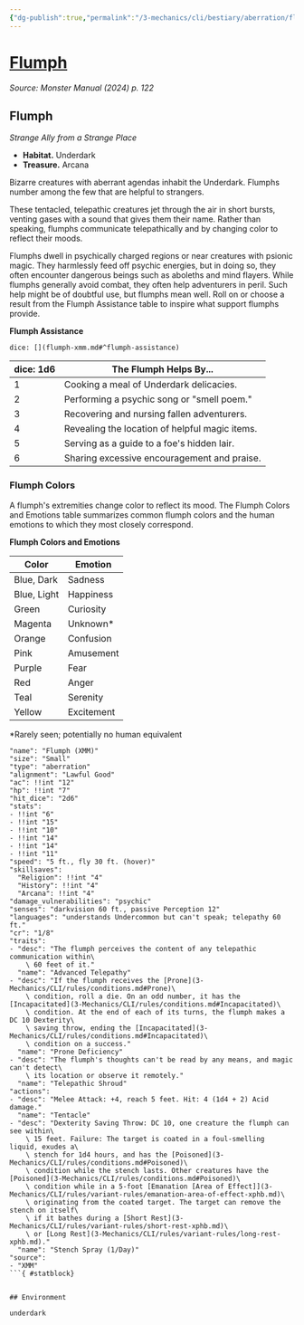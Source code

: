 ```yaml
---
{"dg-publish":true,"permalink":"/3-mechanics/cli/bestiary/aberration/flumph-xmm/","tags":["ttrpg-cli/compendium/src/5e/xmm","ttrpg-cli/monster/cr/1-8","ttrpg-cli/monster/environment/underdark","ttrpg-cli/monster/size/small","ttrpg-cli/monster/type/aberration"],"created":"2025-02-22T12:02:28.086-05:00","updated":"2025-02-26T17:46:11.012-05:00"}
---
```


# [Flumph](3-Mechanics/CLI/bestiary/aberration/flumph-xmm.md)
*Source: Monster Manual (2024) p. 122*  

## Flumph

*Strange Ally from a Strange Place*

- **Habitat.** Underdark  
- **Treasure.** Arcana  

Bizarre creatures with aberrant agendas inhabit the Underdark. Flumphs number among the few that are helpful to strangers.

These tentacled, telepathic creatures jet through the air in short bursts, venting gases with a sound that gives them their name. Rather than speaking, flumphs communicate telepathically and by changing color to reflect their moods.

Flumphs dwell in psychically charged regions or near creatures with psionic magic. They harmlessly feed off psychic energies, but in doing so, they often encounter dangerous beings such as aboleths and mind flayers. While flumphs generally avoid combat, they often help adventurers in peril. Such help might be of doubtful use, but flumphs mean well. Roll on or choose a result from the Flumph Assistance table to inspire what support flumphs provide.

**Flumph Assistance**

`dice: [](flumph-xmm.md#^flumph-assistance)`

| dice: 1d6 | The Flumph Helps By... |
|-----------|------------------------|
| 1 | Cooking a meal of Underdark delicacies. |
| 2 | Performing a psychic song or "smell poem." |
| 3 | Recovering and nursing fallen adventurers. |
| 4 | Revealing the location of helpful magic items. |
| 5 | Serving as a guide to a foe's hidden lair. |
| 6 | Sharing excessive encouragement and praise. |{ #flumph-assistance}


### Flumph Colors

A flumph's extremities change color to reflect its mood. The Flumph Colors and Emotions table summarizes common flumph colors and the human emotions to which they most closely correspond.

**Flumph Colors and Emotions**

| Color | Emotion |
|-------|---------|
| Blue, Dark | Sadness |
| Blue, Light | Happiness |
| Green | Curiosity |
| Magenta | Unknown* |
| Orange | Confusion |
| Pink | Amusement |
| Purple | Fear |
| Red | Anger |
| Teal | Serenity |
| Yellow | Excitement |{ #flumph-colors-and-emotions}


*Rarely seen; potentially no human equivalent

```statblock
"name": "Flumph (XMM)"
"size": "Small"
"type": "aberration"
"alignment": "Lawful Good"
"ac": !!int "12"
"hp": !!int "7"
"hit_dice": "2d6"
"stats":
- !!int "6"
- !!int "15"
- !!int "10"
- !!int "14"
- !!int "14"
- !!int "11"
"speed": "5 ft., fly 30 ft. (hover)"
"skillsaves":
  "Religion": !!int "4"
  "History": !!int "4"
  "Arcana": !!int "4"
"damage_vulnerabilities": "psychic"
"senses": "darkvision 60 ft., passive Perception 12"
"languages": "understands Undercommon but can't speak; telepathy 60 ft."
"cr": "1/8"
"traits":
- "desc": "The flumph perceives the content of any telepathic communication within\
    \ 60 feet of it."
  "name": "Advanced Telepathy"
- "desc": "If the flumph receives the [Prone](3-Mechanics/CLI/rules/conditions.md#Prone)\
    \ condition, roll a die. On an odd number, it has the [Incapacitated](3-Mechanics/CLI/rules/conditions.md#Incapacitated)\
    \ condition. At the end of each of its turns, the flumph makes a DC 10 Dexterity\
    \ saving throw, ending the [Incapacitated](3-Mechanics/CLI/rules/conditions.md#Incapacitated)\
    \ condition on a success."
  "name": "Prone Deficiency"
- "desc": "The flumph's thoughts can't be read by any means, and magic can't detect\
    \ its location or observe it remotely."
  "name": "Telepathic Shroud"
"actions":
- "desc": "Melee Attack: +4, reach 5 feet. Hit: 4 (1d4 + 2) Acid damage."
  "name": "Tentacle"
- "desc": "Dexterity Saving Throw: DC 10, one creature the flumph can see within\
    \ 15 feet. Failure: The target is coated in a foul-smelling liquid, exudes a\
    \ stench for 1d4 hours, and has the [Poisoned](3-Mechanics/CLI/rules/conditions.md#Poisoned)\
    \ condition while the stench lasts. Other creatures have the [Poisoned](3-Mechanics/CLI/rules/conditions.md#Poisoned)\
    \ condition while in a 5-foot [Emanation [Area of Effect]](3-Mechanics/CLI/rules/variant-rules/emanation-area-of-effect-xphb.md)\
    \ originating from the coated target. The target can remove the stench on itself\
    \ if it bathes during a [Short Rest](3-Mechanics/CLI/rules/variant-rules/short-rest-xphb.md)\
    \ or [Long Rest](3-Mechanics/CLI/rules/variant-rules/long-rest-xphb.md)."
  "name": "Stench Spray (1/Day)"
"source":
- "XMM"
```{ #statblock}


## Environment

underdark